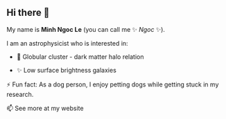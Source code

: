## Hi there 👋

My name is **Minh Ngoc Le** (you can call me ✨ _Ngoc_ ✨).

I am an astrophysicist who is interested in:

- 🔭 Globular cluster - dark matter halo relation
  
-  ✨ Low surface brightness galaxies

  ⚡ Fun fact: As a dog person, I enjoy petting dogs while getting stuck in my research.

 📫  See more at my website <a href="https://le-mn.github.io/" target="_blank"></a>
